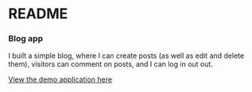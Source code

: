# README

### Blog app


I built a simple blog, where I can create posts (as well as edit and delete them), visitors can comment on posts, and I can log in out out.

[View the demo application here](https://thinknetica.com)